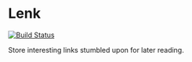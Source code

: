 # Lenk

[![Build Status](https://travis-ci.org/vastus/vorm.svg?branch=master)](https://travis-ci.org/vastus/vorm)

Store interesting links stumbled upon for later reading.

